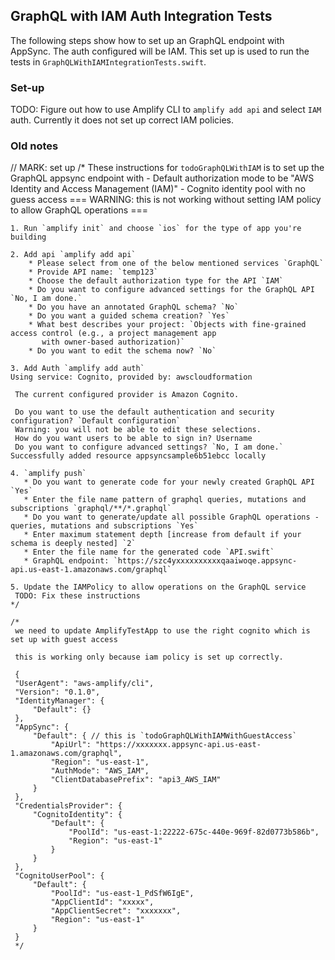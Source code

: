 ## GraphQL with IAM Auth Integration Tests

The following steps show how to set up an GraphQL endpoint with AppSync. The auth configured will be IAM. This set up is used to run the tests in `GraphQLWithIAMIntegrationTests.swift`.

### Set-up

TODO: Figure out how to use Amplify CLI to  `amplify add api` and select `IAM` auth. Currently it does not set up correct IAM policies. 


### Old notes

// MARK: set up
    /*
    These instructions for `todoGraphQLWithIAM` is to set up the GraphQL appsync endpoint with
    - Default authorization mode to be "AWS Identity and Access Management (IAM)"
    - Cognito identity pool with no guess access
    === WARNING: this is not working without setting IAM policy to allow GraphQL operations ===

    1. Run `amplify init` and choose `ios` for the type of app you're building

    2. Add api `amplify add api`
        * Please select from one of the below mentioned services `GraphQL`
        * Provide API name: `temp123`
        * Choose the default authorization type for the API `IAM`
        * Do you want to configure advanced settings for the GraphQL API `No, I am done.`
        * Do you have an annotated GraphQL schema? `No`
        * Do you want a guided schema creation? `Yes`
        * What best describes your project: `Objects with fine-grained access control (e.g., a project management app
           with owner-based authorization)`
        * Do you want to edit the schema now? `No`

    3. Add Auth `amplify add auth`
    Using service: Cognito, provided by: awscloudformation

     The current configured provider is Amazon Cognito.

     Do you want to use the default authentication and security configuration? `Default configuration`
     Warning: you will not be able to edit these selections.
     How do you want users to be able to sign in? Username
     Do you want to configure advanced settings? `No, I am done.`
    Successfully added resource appsyncsample6b51ebcc locally

    4. `amplify push`
       * Do you want to generate code for your newly created GraphQL API `Yes`
       * Enter the file name pattern of graphql queries, mutations and subscriptions `graphql/**/*.graphql`
       * Do you want to generate/update all possible GraphQL operations - queries, mutations and subscriptions `Yes`
       * Enter maximum statement depth [increase from default if your schema is deeply nested] `2`
       * Enter the file name for the generated code `API.swift`
       * GraphQL endpoint: `https://szc4yxxxxxxxxxxqaaiwoqe.appsync-api.us-east-1.amazonaws.com/graphql`

    5. Update the IAMPolicy to allow operations on the GraphQL service
     TODO: Fix these instructions
    */

    /*
     we need to update AmplifyTestApp to use the right cognito which is set up with guest access

     this is working only because iam policy is set up correctly.

     {
     "UserAgent": "aws-amplify/cli",
     "Version": "0.1.0",
     "IdentityManager": {
         "Default": {}
     },
     "AppSync": {
         "Default": { // this is `todoGraphQLWithIAMWithGuestAccess`
             "ApiUrl": "https://xxxxxxx.appsync-api.us-east-1.amazonaws.com/graphql",
             "Region": "us-east-1",
             "AuthMode": "AWS_IAM",
             "ClientDatabasePrefix": "api3_AWS_IAM"
         }
     },
     "CredentialsProvider": {
         "CognitoIdentity": {
             "Default": {
                 "PoolId": "us-east-1:22222-675c-440e-969f-82d0773b586b",
                 "Region": "us-east-1"
             }
         }
     },
     "CognitoUserPool": {
         "Default": {
             "PoolId": "us-east-1_PdSfW6IgE",
             "AppClientId": "xxxxx",
             "AppClientSecret": "xxxxxxx",
             "Region": "us-east-1"
         }
     }
     */
